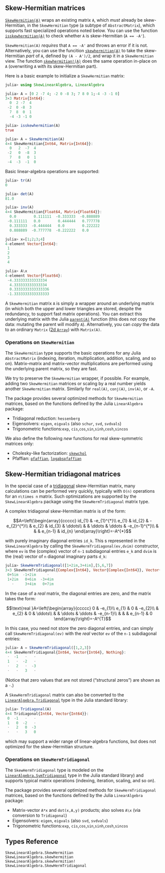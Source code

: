 ## Skew-Hermitian matrices

[`SkewHermitian(A)`](@ref) wraps an existing matrix `A`, which *must* already be skew-Hermitian,
in the `SkewHermitian` type (a subtype of `AbstractMatrix`), which supports fast specialized operations noted below.  You
can use the function [`isskewhermitian(A)`](@ref) to check whether `A` is skew-Hermitian (`A == -A'`).

`SkewHermitian(A)` *requires* that `A == -A'` and throws an error if it is not.
Alternatively, you can use the funcition [`skewhermitian(A)`](@ref) to take the skew-Hermitian *part*
of `A`, defined by `(A - A')/2`, and wrap it in a `SkewHermitian` view.  The
function [`skewhermitian!(A)`](@ref) does the same operation in-place on `A` (overwriting `A` with its
skew-Hermitian part).

Here is a basic example to initialize a `SkewHermitian` matrix:
```jl
julia> using SkewLinearAlgebra, LinearAlgebra

julia> A = [0 2 -7 4; -2 0 -8 3; 7 8 0 1;-4 -3 -1 0]
3×3 Matrix{Int64}:
  0  2 -7  4
 -2  0 -8  3
  7  8  0  1
  -4 -3 -1 0

julia> isskewhermitian(A)
true

julia> A = SkewHermitian(A)
4×4 SkewHermitian{Int64, Matrix{Int64}}:
  0   2  -7  4
 -2   0  -8  3
  7   8   0  1
 -4  -3  -1  0
```

Basic linear-algebra operations are supported:
```jl
julia> tr(A)
0

julia> det(A)
81.0

julia> inv(A)
4×4 SkewHermitian{Float64, Matrix{Float64}}:
  0.0        0.111111  -0.333333  -0.888889
 -0.111111   0.0        0.444444   0.777778
  0.333333  -0.444444   0.0        0.222222
  0.888889  -0.777778  -0.222222   0.0

julia> x=[1;2;3;4]
4-element Vector{Int64}:
 1
 2
 3
 4

julia> A\x
4-element Vector{Float64}:
 -4.333333333333334
  4.333333333333334
  0.3333333333333336
 -1.3333333333333333
```

A `SkewHermitian` matrix `A` is simply a wrapper around an underlying matrix (in which both the upper and lower triangles are stored, despite the redundancy, to support fast matrix operations).  You can extract this underlying matrix with the Julia [`parent(A)`](https://docs.julialang.org/en/v1/base/arrays/#Base.parent) function (this does *not* copy the data:
mutating the parent will modify `A`).  Alternatively, you can *copy* the data to an ordinary `Matrix` ([2d `Array`](https://docs.julialang.org/en/v1/manual/arrays/)) with `Matrix(A)`.

### Operations on `SkewHermitian`

The `SkewHermitian` type supports the basic operations for any Julia `AbstractMatrix` (indexing, iteration, multiplication, addition, scaling, and so on).   Matrix–matrix and matrix–vector multiplications are performed using the underlying
parent matrix, so they are fast.

We try to preserve the `SkewHermitian` wrapper, if possible.  For example, adding two `SkewHermitian` matrices or scaling by a real number yields another `SkewHermitian` matrix.  Similarly for `real(A)`, `conj(A)`, `inv(A)`, or `-A`.

The package provides several optimized methods for `SkewHermitian` matrices,
based on the functions defined by the Julia `LinearAlgebra` package:

- Tridiagonal reduction: `hessenberg`
- Eigensolvers: `eigen`, `eigvals` (also `schur`, `svd`, `svdvals`)
- Trigonometric functions:`exp`, `cis`,`cos`,`sin`,`sinh`,`cosh`,`sincos`

We also define the following *new* functions for real skew-symmetric matrices only:
- Cholesky-like factorization: [`skewchol`](@ref)
- Pfaffian: [`pfaffian`](@ref), [`logabspfaffian`](@ref)

## Skew-Hermitian tridiagonal matrices

In the special case of a [tridiagonal](https://en.wikipedia.org/wiki/Tridiagonal_matrix) skew-Hermitian matrix,
many calculations can be performed very quickly, typically with ``O(n)`` operations for an ``n\times n`` matrix.
Such optimizations are supported by the `SkewLinearAlgebra` package using the `SkewHermTridiagonal` matrix type.

A complex tridiagonal skew-Hermitian matrix is of the form:
```math
A=\left(\begin{array}{ccccc}
id_{1} & -e_{1}^{*}\\
e_{1} & id_{2} & -e_{2}^{*}\\
 & e_{2} & id_{3} & \ddots\\
 &  & \ddots & \ddots & -e_{n-1}^{*}\\
 &  &  & e_{n-1} & id_{n}
\end{array}\right)=-A^{*}
```
with purely imaginary diagonal entries ``id_k``.   This s represented in the `SkewLinearAlgebra` by calling the `SkewHermTridiagonal(ev,dvim)` constructor, where `ev` is the (complex) vector of ``n-1`` subdiagonal entries ``e_k``
and `dvim` is the (real) vector of ``n`` diagonal imaginary parts ``d_k``:
```jl
julia> SkewHermTridiagonal([1+2im,3+4im],[5,6,7])
3×3 SkewHermTridiagonal{Complex{Int64}, Vector{Complex{Int64}}, Vector{Int64}}:
 0+5im  -1+2im     ⋅
 1+2im   0+6im  -3+4im
   ⋅     3+4im   0+7im
```
In the case of a *real* matrix, the diagonal entries are zero, and the matrix takes the form:
```math
\text{real }A=\left(\begin{array}{ccccc}
0 & -e_{1}\\
e_{1} & 0 & -e_{2}\\
 & e_{2} & 0 & \ddots\\
 &  & \ddots & \ddots & -e_{n-1}\\
 &  &  & e_{n-1} & 0
\end{array}\right)=-A^{T}
```
In this case, you need not store the zero diagonal entries, and can simply call `SkewHermTridiagonal(ev)`
with the *real* vector `ev` of the ``n-1`` subdiagonal entries:
```jl
julia> A = SkewHermTridiagonal([1,2,3])
4×4 SkewHermTridiagonal{Int64, Vector{Int64}, Nothing}:
 ⋅  -1   ⋅   ⋅
 1   ⋅  -2   ⋅
 ⋅   2   ⋅  -3
 ⋅   ⋅   3   ⋅
```
(Notice that zero values that are not stored (“structural zeros”) are shown as a `⋅`.)

A `SkewHermTridiagonal` matrix can also be converted to the [`LinearAlgebra.Tridiagonal`](https://docs.julialang.org/en/v1/stdlib/LinearAlgebra/#LinearAlgebra.SymTridiagonal) type in the Julia standard library:
```jl
julia> Tridiagonal(A)
4×4 Tridiagonal{Int64, Vector{Int64}}:
 0  -1   ⋅   ⋅
 1   0  -2   ⋅
 ⋅   2   0  -3
 ⋅   ⋅   3   0
```
 which may support a wider range of linear-algebra functions, but does not optimized for the skew-Hermitian structure.


### Operations on `SkewHermTridiagonal`

The `SkewHermTridiagonal` type is modeled on the [`LinearAlgebra.SymTridiagonal`](https://docs.julialang.org/en/v1/stdlib/LinearAlgebra/#LinearAlgebra.SymTridiagonal) type in the Julia standard library) and supports typical matrix operations
(indexing, iteration, scaling, and so on).

The package provides several optimized methods for `SkewHermTridiagonal` matrices,
based on the functions defined by the Julia `LinearAlgebra` package:

- Matrix-vector `A*x` and `dot(x,A,y)` products; also solves `A\x` (via conversion to `Tridiagonal`)
- Eigensolvers: `eigen`, `eigvals` (also `svd`, `svdvals`)
- Trigonometric functions:`exp`, `cis`,`cos`,`sin`,`sinh`,`cosh`,`sincos`

## Types Reference

```@docs
SkewLinearAlgebra.SkewHermitian
SkewLinearAlgebra.skewhermitian
SkewLinearAlgebra.skewhermitian!
SkewLinearAlgebra.SkewHermTridiagonal
```
